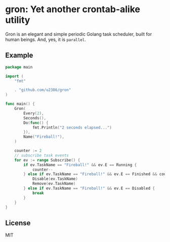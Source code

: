 # gron: Yet another crontab-alike utility

Gron is an elegant and simple periodic Golang task scheduler, built for human beings.
And, yes, it is `parallel`.

## Example

```go
package main

import (
	"fmt"

	. "github.com/u2386/gron"
)

func main() {
	Gron(
		Every(2),
		Seconds(),
		Do(func() {
			fmt.Println("2 seconds elapsed...")
		}),
		Name("Fireball!"),
	)

	counter := 2
	// subscribe task events
	for ev := range Subscribe() {
		if ev.TaskName == "Fireball!" && ev.E == Running {
			counter--
		} else if ev.TaskName == "Fireball!" && ev.E == Finished && counter == 0 {
			Disable(ev.TaskName)
			Remove(ev.TaskName)
		} else if ev.TaskName == "Fireball!" && ev.E == Disabled {
			break
		}
	}
}

```

## License

MIT
